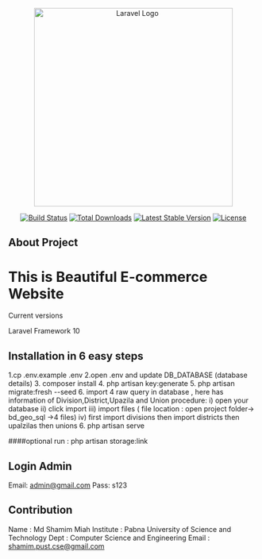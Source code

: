 <p align="center"><a href="https://laravel.com" target="_blank"><img src="https://raw.githubusercontent.com/laravel/art/master/logo-lockup/5%20SVG/2%20CMYK/1%20Full%20Color/laravel-logolockup-cmyk-red.svg" width="400" alt="Laravel Logo"></a></p>

<p align="center">
<a href="https://github.com/laravel/framework/actions"><img src="https://github.com/laravel/framework/workflows/tests/badge.svg" alt="Build Status"></a>
<a href="https://packagist.org/packages/laravel/framework"><img src="https://img.shields.io/packagist/dt/laravel/framework" alt="Total Downloads"></a>
<a href="https://packagist.org/packages/laravel/framework"><img src="https://img.shields.io/packagist/v/laravel/framework" alt="Latest Stable Version"></a>
<a href="https://packagist.org/packages/laravel/framework"><img src="https://img.shields.io/packagist/l/laravel/framework" alt="License"></a>
</p>

## About Project

<h1>This is Beautiful E-commerce Website</h1>

Current versions

Laravel Framework 10

## Installation in 6 easy steps
1.cp .env.example .env
2.open .env and update DB_DATABASE (database details)
3. composer install
4. php artisan key:generate
5. php artisan migrate:fresh --seed
6. import 4 raw query in database , here has information of Division,District,Upazila and Union
     procedure:
       i) open your database 
       ii) click import
       iii) import files ( file location : open project folder-> bd_geo_sql ->4 files)
       iv) first import divisions then import districts then upalzilas then unions
6. php artisan serve

####optional
run : php artisan storage:link


## Login Admin

Email: admin@gmail.com
Pass: s123


## Contribution

Name : Md Shamim Miah
Institute : Pabna University of Science and Technology
Dept : Computer Science and Engineering
Email : shamim.pust.cse@gmail.com


